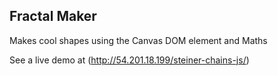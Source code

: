 
## Fractal Maker

Makes cool shapes using the Canvas DOM element and Maths

See a live demo at (http://54.201.18.199/steiner-chains-js/)

